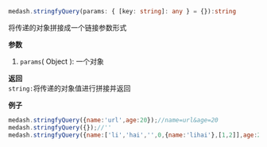 ```ts
medash.stringfyQuery(params: { [key: string]: any } = {}):string 
```  
将传递的对象拼接成一个链接参数形式

**参数**  
1. `params`( Object ): 一个对象


**返回**  
`string:`将传递的对象值进行拼接并返回 

**例子**
```js
medash.stringfyQuery({name:'url',age:20});//name=url&age=20
medash.stringfyQuery({});//''
medash.stringfyQuery({name:['li','hai','',0,{name:'lihai'},[1,2]],age:20});//name=li&name=hai&age=20
```
